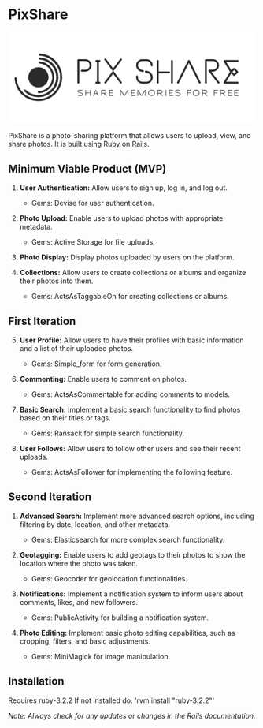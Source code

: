 # PixShare

![Alt Text](./app/assets/images/ps-logo.png)

PixShare is a photo-sharing platform that allows users to upload, view, and share photos. It is built using Ruby on Rails.

## Minimum Viable Product (MVP)

1. **User Authentication:** Allow users to sign up, log in, and log out.

   - Gems: Devise for user authentication.

2. **Photo Upload:** Enable users to upload photos with appropriate metadata.

   - Gems: Active Storage for file uploads.

3. **Photo Display:** Display photos uploaded by users on the platform.

4. **Collections:** Allow users to create collections or albums and organize their photos into them.
   - Gems: ActsAsTaggableOn for creating collections or albums.

## First Iteration

5. **User Profile:** Allow users to have their profiles with basic information and a list of their uploaded photos.

   - Gems: Simple_form for form generation.

6. **Commenting:** Enable users to comment on photos.

   - Gems: ActsAsCommentable for adding comments to models.

7. **Basic Search:** Implement a basic search functionality to find photos based on their titles or tags.

   - Gems: Ransack for simple search functionality.

8. **User Follows:** Allow users to follow other users and see their recent uploads.
   - Gems: ActsAsFollower for implementing the following feature.

## Second Iteration

1. **Advanced Search:** Implement more advanced search options, including filtering by date, location, and other metadata.

   - Gems: Elasticsearch for more complex search functionality.

2. **Geotagging:** Enable users to add geotags to their photos to show the location where the photo was taken.

   - Gems: Geocoder for geolocation functionalities.

3. **Notifications:** Implement a notification system to inform users about comments, likes, and new followers.
   - Gems: PublicActivity for building a notification system.
4. **Photo Editing:** Implement basic photo editing capabilities, such as cropping, filters, and basic adjustments.
   - Gems: MiniMagick for image manipulation.

## Installation

Requires ruby-3.2.2
If not installed do: 'rvm install "ruby-3.2.2"'

_Note: Always check for any updates or changes in the Rails documentation._
